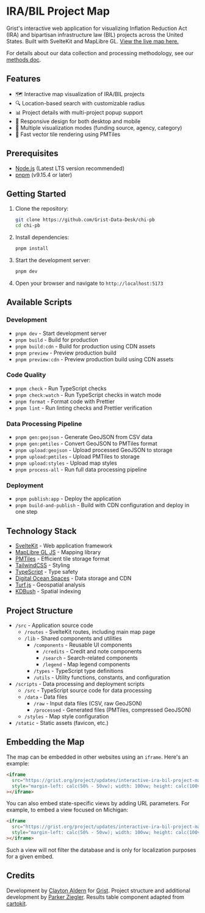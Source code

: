 # IRA/BIL Project Map

Grist's interactive web application for visualizing Inflation Reduction Act (IRA) and bipartisan infrastructure law (BIL) projects across the United States. Built with SvelteKit and MapLibre GL. [View the live map here.](https://grist.org/accountability/climate-infrastructure-ira-bil-map-tool/)

For details about our data collection and processing methodology, see our [methods doc](METHODOLOGY.md).

## Features

- 🗺️ Interactive map visualization of IRA/BIL projects
- 🔍 Location-based search with customizable radius
- 📊 Project details with multi-project popup support
- 📱 Responsive design for both desktop and mobile
- 🎨 Multiple visualization modes (funding source, agency, category)
- 💨 Fast vector tile rendering using PMTiles

## Prerequisites

- [Node.js](https://nodejs.org/) (Latest LTS version recommended)
- [pnpm](https://pnpm.io/) (v9.15.4 or later)

## Getting Started

1. Clone the repository:

   ```bash
   git clone https://github.com/Grist-Data-Desk/chi-pb
   cd chi-pb
   ```

2. Install dependencies:

   ```bash
   pnpm install
   ```

3. Start the development server:

   ```bash
   pnpm dev
   ```

4. Open your browser and navigate to `http://localhost:5173`

## Available Scripts

### Development

- `pnpm dev` - Start development server
- `pnpm build` - Build for production
- `pnpm build:cdn` - Build for production using CDN assets
- `pnpm preview` - Preview production build
- `pnpm preview:cdn` - Preview production build using CDN assets

### Code Quality

- `pnpm check` - Run TypeScript checks
- `pnpm check:watch` - Run TypeScript checks in watch mode
- `pnpm format` - Format code with Prettier
- `pnpm lint` - Run linting checks and Prettier verification

### Data Processing Pipeline

- `pnpm gen:geojson` - Generate GeoJSON from CSV data
- `pnpm gen:pmtiles` - Convert GeoJSON to PMTiles format
- `pnpm upload:geojson` - Upload processed GeoJSON to storage
- `pnpm upload:pmtiles` - Upload PMTiles to storage
- `pnpm upload:styles` - Upload map styles
- `pnpm process-all` - Run full data processing pipeline

### Deployment

- `pnpm publish:app` - Deploy the application
- `pnpm build-and-publish` - Build with CDN configuration and deploy in one step

## Technology Stack

- [SvelteKit](https://kit.svelte.dev/) - Web application framework
- [MapLibre GL JS](https://maplibre.org/) - Mapping library
- [PMTiles](https://github.com/protomaps/PMTiles) - Efficient tile storage format
- [TailwindCSS](https://tailwindcss.com/) - Styling
- [TypeScript](https://www.typescriptlang.org/) - Type safety
- [Digital Ocean Spaces](https://www.digitalocean.com/products/spaces) - Data storage and CDN
- [Turf.js](https://turfjs.org/) - Geospatial analysis
- [KDBush](https://github.com/mourner/kdbush) - Spatial indexing

## Project Structure

- `/src` - Application source code
  - `/routes` - SvelteKit routes, including main map page
  - `/lib` - Shared components and utilities
    - `/components` - Reusable UI components
      - `/credits` - Credit and note components
      - `/search` - Search-related components
      - `/legend` - Map legend components
    - `/types` - TypeScript type definitions
    - `/utils` - Utility functions, constants, and configuration
- `/scripts` - Data processing and deployment scripts
  - `/src` - TypeScript source code for data processing
  - `/data` - Data files
    - `/raw` - Input data files (CSV, raw GeoJSON)
    - `/processed` - Generated files (PMTiles, compressed GeoJSON)
  - `/styles` - Map style configuration
- `/static` - Static assets (favicon, etc.)

## Embedding the Map

The map can be embedded in other websites using an `iframe`. Here's an example:

```html
<iframe 
  src="https://grist.org/project/updates/interactive-ira-bil-project-map/" 
  style="margin-left: calc(50% - 50vw); width: 100vw; height: calc(100vh - 66px); border: 0; margin-bottom: 10px;"
></iframe>
```

You can also embed state-specific views by adding URL parameters. For example, to embed a view focused on Michigan:

```html
<iframe 
  src="https://grist.org/project/updates/interactive-ira-bil-project-map/?state=MI" 
  style="margin-left: calc(50% - 50vw); width: 100vw; height: calc(100vh - 66px); border: 0; margin-bottom: 10px;"
></iframe>
```

Such a view will not filter the database and is only for localization purposes for a given embed.

## Credits

Development by [Clayton Aldern](https://github.com/clayton-aldern) for [Grist](https://grist.org). Project structure and additional development by [Parker Ziegler](https://github.com/parkerziegler). Results table component adapted from [cartokit](https://github.com/parkerziegler/cartokit).
